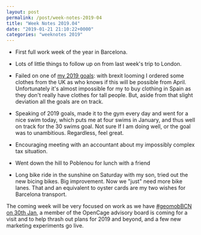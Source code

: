 ```yaml
---
layout: post
permalink: /post/week-notes-2019-04
title: "Week Notes 2019.04"
date: "2019-01-21 21:10:22+0000"
categories: "weeknotes 2019"
---
```


  * First full work week of the year in Barcelona.

  * Lots of little things to follow up on from last week's trip to London.

  * Failed on one of [my 2019 goals](/post/goals-for-2019): with brexit
  looming I ordered some clothes from the UK as who knows if this will be
  possible from April. Unfortunately it's almost impossible for my to buy
  clothing in Spain as they don't really have clothes for tall people.
  But, aside from that slight deviation all the goals are on track.
  
  * Speaking of 2019 goals, made it to the gym every day and went for a nice
  swim today, which puts me at four swims in January, and thus well on track
  for the 30 swims goal. Not sure If I am doing well, or the goal was to
  unambitious. Regardless, feel great.

  * Encouraging meeting with an accountant about my impossibly complex tax
  situation.
  
  * Went down the hill to Poblenou for lunch with a friend

  * Long bike ride in the sunshine on Saturday with my son, tried out the new
  bicing bikes. Big improvement. Now we "just" need more bike lanes. That and
  an equivalent to oyster cards are my two wishes for Barcelona transport. 

The coming week will be very focused on work as we have [#geomobBCN on 30th Jan](https://geomobldn.org/post/jan-30th-2019-geomob-barcelona-details),
a member of the OpenCage advisory board is coming for a visit and to help
thrash out plans for 2019 and beyond, and a few new marketing experiments go
live. 


